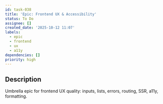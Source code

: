 ```yaml
---
id: task-038
title: 'Epic: Frontend UX & Accessibility'
status: To Do
assignee: []
created_date: '2025-10-12 11:07'
labels:
  - epic
  - frontend
  - ux
  - a11y
dependencies: []
priority: high
---
```


## Description

<!-- SECTION:DESCRIPTION:BEGIN -->
Umbrella epic for frontend UX quality: inputs, lists, errors, routing, SSR, a11y, formatting.
<!-- SECTION:DESCRIPTION:END -->
